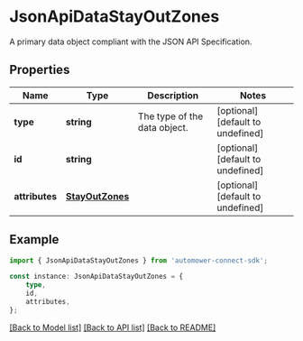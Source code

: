 # JsonApiDataStayOutZones

A primary data object compliant with the JSON API Specification.

## Properties

Name | Type | Description | Notes
------------ | ------------- | ------------- | -------------
**type** | **string** | The type of the data object. | [optional] [default to undefined]
**id** | **string** |  | [optional] [default to undefined]
**attributes** | [**StayOutZones**](StayOutZones.md) |  | [optional] [default to undefined]

## Example

```typescript
import { JsonApiDataStayOutZones } from 'automower-connect-sdk';

const instance: JsonApiDataStayOutZones = {
    type,
    id,
    attributes,
};
```

[[Back to Model list]](../README.md#documentation-for-models) [[Back to API list]](../README.md#documentation-for-api-endpoints) [[Back to README]](../README.md)
